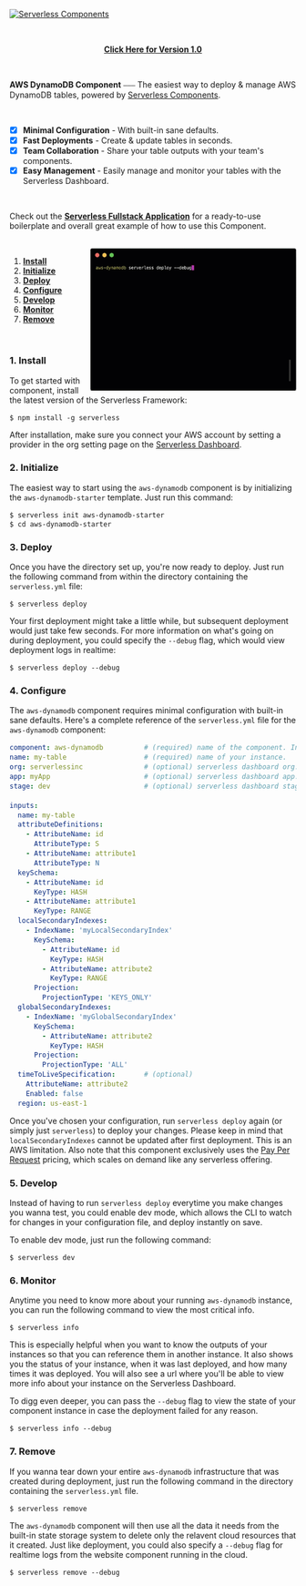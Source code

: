 [![Serverless Components](https://s3.amazonaws.com/public.assets.serverless.com/images/readme_serverless_components.gif)](http://serverless.com)

<br/>

<p align="center">
  <b><a href="https://github.com/serverless-components/aws-dynamodb/tree/v1">Click Here for Version 1.0</a></b>
</p>

<br/>

**AWS DynamoDB Component** ⎯⎯⎯ The easiest way to deploy & manage AWS DynamoDB tables, powered by [Serverless Components](https://github.com/serverless/components/tree/cloud).

<br/>

- [x] **Minimal Configuration** - With built-in sane defaults.
- [x] **Fast Deployments** - Create & update tables in seconds.
- [x] **Team Collaboration** - Share your table outputs with your team's components.
- [x] **Easy Management** - Easily manage and monitor your tables with the Serverless Dashboard.

<br/>

Check out the **[Serverless Fullstack Application](https://github.com/serverless-components/fullstack-app)** for a ready-to-use boilerplate and overall great example of how to use this Component.

<br/>

<img src="/assets/deploy-demo.gif" height="250" align="right">

1. [**Install**](#1-install)
2. [**Initialize**](#2-initialize)
3. [**Deploy**](#3-deploy)
4. [**Configure**](#4-configure)
5. [**Develop**](#5-develop)
6. [**Monitor**](#6-monitor)
7. [**Remove**](#7-remove)

&nbsp;

### 1. Install

To get started with component, install the latest version of the Serverless Framework:

```
$ npm install -g serverless
```

After installation, make sure you connect your AWS account by setting a provider in the org setting page on the [Serverless Dashboard](https://app.serverless.com).

### 2. Initialize

The easiest way to start using the `aws-dynamodb` component is by initializing the `aws-dynamodb-starter` template. Just run this command:

```
$ serverless init aws-dynamodb-starter
$ cd aws-dynamodb-starter
```

### 3. Deploy

Once you have the directory set up, you're now ready to deploy. Just run the following command from within the directory containing the `serverless.yml` file:

```
$ serverless deploy
```

Your first deployment might take a little while, but subsequent deployment would just take few seconds. For more information on what's going on during deployment, you could specify the `--debug` flag, which would view deployment logs in realtime:

```
$ serverless deploy --debug
```

### 4. Configure

The `aws-dynamodb` component requires minimal configuration with built-in sane defaults. Here's a complete reference of the `serverless.yml` file for the `aws-dynamodb` component:

```yml
component: aws-dynamodb          # (required) name of the component. In that case, it's aws-dynamodb.
name: my-table                   # (required) name of your instance.
org: serverlessinc               # (optional) serverless dashboard org. default is the first org you created during signup.
app: myApp                       # (optional) serverless dashboard app. default is the same as the name property.
stage: dev                       # (optional) serverless dashboard stage. default is dev.

inputs:
  name: my-table
  attributeDefinitions:
    - AttributeName: id
      AttributeType: S
    - AttributeName: attribute1
      AttributeType: N
  keySchema:
    - AttributeName: id
      KeyType: HASH
    - AttributeName: attribute1
      KeyType: RANGE
  localSecondaryIndexes:
    - IndexName: 'myLocalSecondaryIndex'
      KeySchema:
        - AttributeName: id
          KeyType: HASH
        - AttributeName: attribute2
          KeyType: RANGE
      Projection:
        ProjectionType: 'KEYS_ONLY'
  globalSecondaryIndexes:
    - IndexName: 'myGlobalSecondaryIndex'
      KeySchema:
        - AttributeName: attribute2
          KeyType: HASH
      Projection:
        ProjectionType: 'ALL'
  timeToLiveSpecification:       # (optional) 
    AttributeName: attribute2
    Enabled: false
  region: us-east-1
```

Once you've chosen your configuration, run `serverless deploy` again (or simply just `serverless`) to deploy your changes. Please keep in mind that `localSecondaryIndexes` cannot be updated after first deployment. This is an AWS limitation. Also note that this component exclusively uses the [Pay Per Request](https://docs.aws.amazon.com/amazondynamodb/latest/APIReference/API_BillingModeSummary.html) pricing, which scales on demand like any serverless offering.

### 5. Develop

Instead of having to run `serverless deploy` everytime you make changes you wanna test, you could enable dev mode, which allows the CLI to watch for changes in your configuration file, and deploy instantly on save.

To enable dev mode, just run the following command:

```
$ serverless dev
```

### 6. Monitor

Anytime you need to know more about your running `aws-dynamodb` instance, you can run the following command to view the most critical info.

```
$ serverless info
```

This is especially helpful when you want to know the outputs of your instances so that you can reference them in another instance. It also shows you the status of your instance, when it was last deployed, and how many times it was deployed. You will also see a url where you'll be able to view more info about your instance on the Serverless Dashboard.

To digg even deeper, you can pass the `--debug` flag to view the state of your component instance in case the deployment failed for any reason.

```
$ serverless info --debug
```

### 7. Remove

If you wanna tear down your entire `aws-dynamodb` infrastructure that was created during deployment, just run the following command in the directory containing the `serverless.yml` file.

```
$ serverless remove
```

The `aws-dynamodb` component will then use all the data it needs from the built-in state storage system to delete only the relavent cloud resources that it created. Just like deployment, you could also specify a `--debug` flag for realtime logs from the website component running in the cloud.

```
$ serverless remove --debug
```

